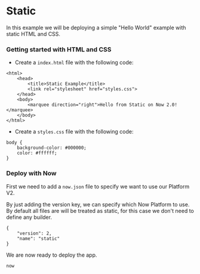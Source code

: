 # Static

In this example we will be deploying a simple "Hello World" example with static HTML and CSS.

### Getting started with HTML and CSS

- Create a `index.html` file with the following code:

```
<html>
	<head>
		<title>Static Example</title>
		<link rel="stylesheet" href="styles.css">
	</head>
	<body>
		<marquee direction="right">Hello from Static on Now 2.0!</marquee>
	</body>
</html>
```

- Create a `styles.css` file with the following code:

```
body {
	background-color: #000000;
	color: #ffffff;
}
```

### Deploy with Now

First we need to add a `now.json` file to specify we want to use our Platform V2.

By just adding the version key, we can specify which Now Platform to use. By default all files are will be treated as static, for this case we don't need to define any builder.

```
{
    "version": 2,
    "name": "static"
}
```

We are now ready to deploy the app.

```
now
```